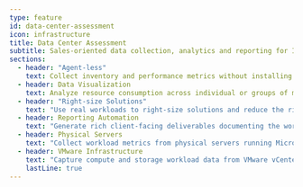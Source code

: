 ```yaml
---
type: feature
id: data-center-assessment
icon: infrastructure
title: Data Center Assessment
subtitle: Sales-oriented data collection, analytics and reporting for IT infrastructure.
sections:
  - header: "Agent-less"
    text: Collect inventory and performance metrics without installing agents on target systems.
  - header: Data Visualization
    text: Analyze resource consumption across individual or groups of machines and storage volumes.
  - header: "Right-size Solutions"
    text: "Use real workloads to right-size solutions and reduce the risk of misquoting and under- or over-provisioning."
  - header: Reporting Automation
    text: "Generate rich client-facing deliverables documenting the workload assessment and justifying capacity requirements."
  - header: Physical Servers
    text: "Collect workload metrics from physical servers running Microsoft Windows and Linux operating systems."
  - header: VMware Infrastructure
    text: "Capture compute and storage workload data from VMware vCenter Server or from VMware ESX hosts."
    lastLine: true
---
```


